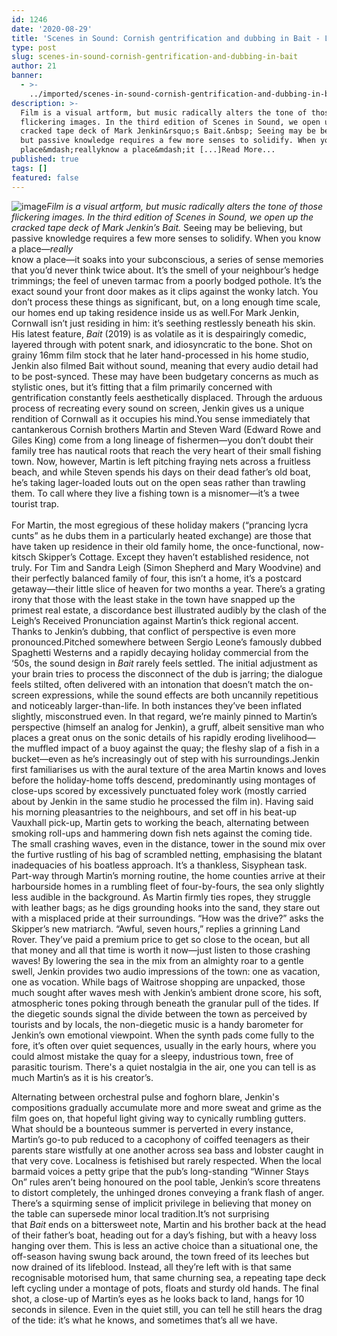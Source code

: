 ```yaml
---
id: 1246
date: '2020-08-29'
title: 'Scenes in Sound: Cornish gentrification and dubbing in Bait - Loose Lips'
type: post
slug: scenes-in-sound-cornish-gentrification-and-dubbing-in-bait
author: 21
banner:
  - >-
    ../imported/scenes-in-sound-cornish-gentrification-and-dubbing-in-bait/image1246.jpeg
description: >-
  Film is a visual artform, but music radically alters the tone of those
  flickering images. In the third edition of Scenes in Sound, we open up the
  cracked tape deck of Mark Jenkin&rsquo;s Bait.&nbsp; Seeing may be believing,
  but passive knowledge requires a few more senses to solidify. When you know a
  place&mdash;reallyknow a place&mdash;it [...]Read More...
published: true
tags: []
featured: false
---
```

![image](../../imported/scenes-in-sound-cornish-gentrification-and-dubbing-in-bait/image1246.jpeg)_Film is a visual artform, but music radically alters the tone of those flickering images. In the third edition of Scenes in Sound, we open up the cracked tape deck of Mark Jenkin’s Bait._ Seeing may be believing, but passive knowledge requires a few more senses to solidify. When you know a place—_really_  
know a place—it soaks into your subconscious, a series of sense memories that you’d never think twice about. It’s the smell of your neighbour’s hedge trimmings; the feel of uneven tarmac from a poorly bodged pothole. It’s the exact sound your front door makes as it clips against the wonky latch. You don’t process these things as significant, but, on a long enough time scale, our homes end up taking residence inside us as well.For Mark Jenkin, Cornwall isn’t just residing in him: it’s seething restlessly beneath his skin. His latest feature, _Bait_ (2019) is as volatile as it is despairingly comedic, layered through with potent snark, and idiosyncratic to the bone. Shot on grainy 16mm film stock that he later hand-processed in his home studio, Jenkin also filmed Bait without sound, meaning that every audio detail had to be post-synced. These may have been budgetary concerns as much as stylistic ones, but it’s fitting that a film primarily concerned with gentrification constantly feels aesthetically displaced. Through the arduous process of recreating every sound on screen, Jenkin gives us a unique rendition of Cornwall as it occupies his mind.You sense immediately that cantankerous Cornish brothers Martin and Steven Ward (Edward Rowe and Giles King) come from a long lineage of fishermen—you don’t doubt their family tree has nautical roots that reach the very heart of their small fishing town. Now, however, Martin is left pitching fraying nets across a fruitless beach, and while Steven spends his days on their dead father’s old boat, he’s taking lager-loaded louts out on the open seas rather than trawling them. To call where they live a fishing town is a misnomer—it’s a twee tourist trap.  
 [](https://www.youtube.com/watch?v=eVlPl0SXFiE)  
For Martin, the most egregious of these holiday makers (“prancing lycra cunts” as he dubs them in a particularly heated exchange) are those that have taken up residence in their old family home, the once-functional, now-kitsch Skipper’s Cottage. Except they haven’t established residence, not truly. For Tim and Sandra Leigh (Simon Shepherd and Mary Woodvine) and their perfectly balanced family of four, this isn’t a home, it’s a postcard getaway—their little slice of heaven for two months a year. There’s a grating irony that those with the least stake in the town have snapped up the primest real estate, a discordance best illustrated audibly by the clash of the Leigh’s Received Pronunciation against Martin’s thick regional accent. Thanks to Jenkin’s dubbing, that conflict of perspective is even more pronounced.Pitched somewhere between Sergio Leone’s famously dubbed Spaghetti Westerns and a rapidly decaying holiday commercial from the ‘50s, the sound design in _Bait_ rarely feels settled. The initial adjustment as your brain tries to process the disconnect of the dub is jarring; the dialogue feels stilted, often delivered with an intonation that doesn’t match the on-screen expressions, while the sound effects are both uncannily repetitious and noticeably larger-than-life. In both instances they’ve been inflated slightly, misconstrued even. In that regard, we’re mainly pinned to Martin’s perspective (himself an analog for Jenkin), a gruff, albeit sensitive man who places a great onus on the sonic details of his rapidly eroding livelihood—the muffled impact of a buoy against the quay; the fleshy slap of a fish in a bucket—even as he’s increasingly out of step with his surroundings.Jenkin first familiarises us with the aural texture of the area Martin knows and loves before the holiday-home toffs descend, predominantly using montages of close-ups scored by excessively punctuated foley work (mostly carried about by Jenkin in the same studio he processed the film in). Having said his morning pleasantries to the neighbours, and set off in his beat-up Vauxhall pick-up, Martin gets to working the beach, alternating between smoking roll-ups and hammering down fish nets against the coming tide. The small crashing waves, even in the distance, tower in the sound mix over the furtive rustling of his bag of scrambled netting, emphasising the blatant inadequacies of his boatless approach. It’s a thankless, Sisyphean task.[](https://www.youtube.com/watch?v=WjWoCUH6MEQ)  
Part-way through Martin’s morning routine, the home counties arrive at their harbourside homes in a rumbling fleet of four-by-fours, the sea only slightly less audible in the background. As Martin firmly ties ropes, they struggle with leather bags; as he digs grounding hooks into the sand, they stare out with a misplaced pride at their surroundings. “How was the drive?” asks the Skipper’s new matriarch. “Awful, seven hours,” replies a grinning Land Rover. They’ve paid a premium price to get so close to the ocean, but all that money and all that time is worth it now—just listen to those crashing waves! By lowering the sea in the mix from an almighty roar to a gentle swell, Jenkin provides two audio impressions of the town: one as vacation, one as vocation. While bags of Waitrose shopping are unpacked, those much sought after waves mesh with Jenkin’s ambient drone score, his soft, atmospheric tones poking through beneath the granular pull of the tides. If the diegetic sounds signal the divide between the town as perceived by tourists and by locals, the non-diegetic music is a handy barometer for Jenkin’s own emotional viewpoint. When the synth pads come fully to the fore, it’s often over quiet sequences, usually in the early hours, where you could almost mistake the quay for a sleepy, industrious town, free of parasitic tourism. There's a quiet nostalgia in the air, one you can tell is as much Martin’s as it is his creator’s.  
[](https://www.youtube.com/watch?v=Q3WW43rYans)  
  
Alternating between orchestral pulse and foghorn blare, Jenkin's compositions gradually accumulate more and more sweat and grime as the film goes on, that hopeful light giving way to cynically rumbling gutters. What should be a bounteous summer is perverted in every instance, Martin’s go-to pub reduced to a cacophony of coiffed teenagers as their parents stare wistfully at one another across sea bass and lobster caught in that very cove. Localness is fetishised but rarely respected. When the local barmaid voices a petty gripe that the pub’s long-standing “Winner Stays On” rules aren’t being honoured on the pool table, Jenkin’s score threatens to distort completely, the unhinged drones conveying a frank flash of anger. There’s a squirming sense of implicit privilege in believing that money on the table can supersede minor local tradition.It’s not surprising that _Bait_ ends on a bittersweet note, Martin and his brother back at the head of their father’s boat, heading out for a day’s fishing, but with a heavy loss hanging over them. This is less an active choice than a situational one, the off-season having swung back around, the town freed of its leeches but now drained of its lifeblood. Instead, all they’re left with is that same recognisable motorised hum, that same churning sea, a repeating tape deck left cycling under a montage of pots, floats and sturdy old hands. The final shot, a close-up of Martin’s eyes as he looks back to land, hangs for 10 seconds in silence. Even in the quiet still, you can tell he still hears the drag of the tide: it’s what he knows, and sometimes that’s all we have.